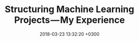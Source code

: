 ---
layout: post
title: Structuring Machine Learning Projects — My Experience
date: 2018-03-23 13:32:20 +0300
description: When starting a new ML project there are certain things you always have to do, such as cleaning the data, engineering features, splitting the data set etc. This post does not describe in detail how these things are achieved in any specific technology but formalizes a mental model for structuring a project.
img: # Add image post (optional)
mediumUrl: https://medium.com/@valentinzambelli/structuring-machine-learning-projects-my-experience-209268469b0e
tags: [Python, Machine Learning]
---